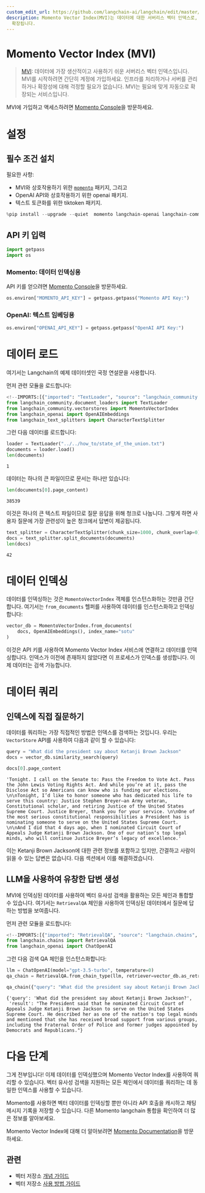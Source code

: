 ```yaml
---
custom_edit_url: https://github.com/langchain-ai/langchain/edit/master/docs/docs/integrations/vectorstores/momento_vector_index.ipynb
description: Momento Vector Index(MVI)는 데이터에 대한 서버리스 벡터 인덱스로, 간편하게 시작할 수 있으며 자동으로
  확장됩니다.
---
```


# Momento Vector Index (MVI)

> [MVI](https://gomomento.com): 데이터에 가장 생산적이고 사용하기 쉬운 서버리스 벡터 인덱스입니다. MVI를 시작하려면 간단히 계정에 가입하세요. 인프라를 처리하거나 서버를 관리하거나 확장성에 대해 걱정할 필요가 없습니다. MVI는 필요에 맞게 자동으로 확장되는 서비스입니다.

MVI에 가입하고 액세스하려면 [Momento Console](https://console.gomomento.com)을 방문하세요.

# 설정

## 필수 조건 설치

필요한 사항:
- MVI와 상호작용하기 위한 [`momento`](https://pypi.org/project/momento/) 패키지, 그리고
- OpenAI API와 상호작용하기 위한 openai 패키지.
- 텍스트 토큰화를 위한 tiktoken 패키지.

```python
%pip install --upgrade --quiet  momento langchain-openai langchain-community tiktoken
```


## API 키 입력

```python
import getpass
import os
```


### Momento: 데이터 인덱싱용

API 키를 얻으려면 [Momento Console](https://console.gomomento.com)을 방문하세요.

```python
os.environ["MOMENTO_API_KEY"] = getpass.getpass("Momento API Key:")
```


### OpenAI: 텍스트 임베딩용

```python
os.environ["OPENAI_API_KEY"] = getpass.getpass("OpenAI API Key:")
```


# 데이터 로드

여기서는 Langchain의 예제 데이터셋인 국정 연설문을 사용합니다.

먼저 관련 모듈을 로드합니다:

```python
<!--IMPORTS:[{"imported": "TextLoader", "source": "langchain_community.document_loaders", "docs": "https://api.python.langchain.com/en/latest/document_loaders/langchain_community.document_loaders.text.TextLoader.html", "title": "Momento Vector Index (MVI)"}, {"imported": "MomentoVectorIndex", "source": "langchain_community.vectorstores", "docs": "https://api.python.langchain.com/en/latest/vectorstores/langchain_community.vectorstores.momento_vector_index.MomentoVectorIndex.html", "title": "Momento Vector Index (MVI)"}, {"imported": "OpenAIEmbeddings", "source": "langchain_openai", "docs": "https://api.python.langchain.com/en/latest/embeddings/langchain_openai.embeddings.base.OpenAIEmbeddings.html", "title": "Momento Vector Index (MVI)"}, {"imported": "CharacterTextSplitter", "source": "langchain_text_splitters", "docs": "https://api.python.langchain.com/en/latest/character/langchain_text_splitters.character.CharacterTextSplitter.html", "title": "Momento Vector Index (MVI)"}]-->
from langchain_community.document_loaders import TextLoader
from langchain_community.vectorstores import MomentoVectorIndex
from langchain_openai import OpenAIEmbeddings
from langchain_text_splitters import CharacterTextSplitter
```


그런 다음 데이터를 로드합니다:

```python
loader = TextLoader("../../how_to/state_of_the_union.txt")
documents = loader.load()
len(documents)
```


```output
1
```


데이터는 하나의 큰 파일이므로 문서는 하나만 있습니다:

```python
len(documents[0].page_content)
```


```output
38539
```


이것은 하나의 큰 텍스트 파일이므로 질문 응답을 위해 청크로 나눕니다. 그렇게 하면 사용자 질문에 가장 관련성이 높은 청크에서 답변이 제공됩니다.

```python
text_splitter = CharacterTextSplitter(chunk_size=1000, chunk_overlap=0)
docs = text_splitter.split_documents(documents)
len(docs)
```


```output
42
```


# 데이터 인덱싱

데이터를 인덱싱하는 것은 `MomentoVectorIndex` 객체를 인스턴스화하는 것만큼 간단합니다. 여기서는 `from_documents` 헬퍼를 사용하여 데이터를 인스턴스화하고 인덱싱합니다:

```python
vector_db = MomentoVectorIndex.from_documents(
    docs, OpenAIEmbeddings(), index_name="sotu"
)
```


이것은 API 키를 사용하여 Momento Vector Index 서비스에 연결하고 데이터를 인덱싱합니다. 인덱스가 이전에 존재하지 않았다면 이 프로세스가 인덱스를 생성합니다. 이제 데이터는 검색 가능합니다.

# 데이터 쿼리

## 인덱스에 직접 질문하기

데이터를 쿼리하는 가장 직접적인 방법은 인덱스를 검색하는 것입니다. 우리는 `VectorStore` API를 사용하여 다음과 같이 할 수 있습니다:

```python
query = "What did the president say about Ketanji Brown Jackson"
docs = vector_db.similarity_search(query)
```


```python
docs[0].page_content
```


```output
'Tonight. I call on the Senate to: Pass the Freedom to Vote Act. Pass the John Lewis Voting Rights Act. And while you’re at it, pass the Disclose Act so Americans can know who is funding our elections. \n\nTonight, I’d like to honor someone who has dedicated his life to serve this country: Justice Stephen Breyer—an Army veteran, Constitutional scholar, and retiring Justice of the United States Supreme Court. Justice Breyer, thank you for your service. \n\nOne of the most serious constitutional responsibilities a President has is nominating someone to serve on the United States Supreme Court. \n\nAnd I did that 4 days ago, when I nominated Circuit Court of Appeals Judge Ketanji Brown Jackson. One of our nation’s top legal minds, who will continue Justice Breyer’s legacy of excellence.'
```


이는 Ketanji Brown Jackson에 대한 관련 정보를 포함하고 있지만, 간결하고 사람이 읽을 수 있는 답변은 없습니다. 다음 섹션에서 이를 해결하겠습니다.

## LLM을 사용하여 유창한 답변 생성

MVI에 인덱싱된 데이터를 사용하여 벡터 유사성 검색을 활용하는 모든 체인과 통합할 수 있습니다. 여기서는 `RetrievalQA` 체인을 사용하여 인덱싱된 데이터에서 질문에 답하는 방법을 보여줍니다.

먼저 관련 모듈을 로드합니다:

```python
<!--IMPORTS:[{"imported": "RetrievalQA", "source": "langchain.chains", "docs": "https://api.python.langchain.com/en/latest/chains/langchain.chains.retrieval_qa.base.RetrievalQA.html", "title": "Momento Vector Index (MVI)"}, {"imported": "ChatOpenAI", "source": "langchain_openai", "docs": "https://api.python.langchain.com/en/latest/chat_models/langchain_openai.chat_models.base.ChatOpenAI.html", "title": "Momento Vector Index (MVI)"}]-->
from langchain.chains import RetrievalQA
from langchain_openai import ChatOpenAI
```


그런 다음 검색 QA 체인을 인스턴스화합니다:

```python
llm = ChatOpenAI(model="gpt-3.5-turbo", temperature=0)
qa_chain = RetrievalQA.from_chain_type(llm, retriever=vector_db.as_retriever())
```


```python
qa_chain({"query": "What did the president say about Ketanji Brown Jackson?"})
```


```output
{'query': 'What did the president say about Ketanji Brown Jackson?',
 'result': "The President said that he nominated Circuit Court of Appeals Judge Ketanji Brown Jackson to serve on the United States Supreme Court. He described her as one of the nation's top legal minds and mentioned that she has received broad support from various groups, including the Fraternal Order of Police and former judges appointed by Democrats and Republicans."}
```


# 다음 단계

그게 전부입니다! 이제 데이터를 인덱싱했으며 Momento Vector Index를 사용하여 쿼리할 수 있습니다. 벡터 유사성 검색을 지원하는 모든 체인에서 데이터를 쿼리하는 데 동일한 인덱스를 사용할 수 있습니다.

Momento를 사용하면 벡터 데이터를 인덱싱할 뿐만 아니라 API 호출을 캐시하고 채팅 메시지 기록을 저장할 수 있습니다. 다른 Momento langchain 통합을 확인하여 더 많은 정보를 알아보세요.

Momento Vector Index에 대해 더 알아보려면 [Momento Documentation](https://docs.gomomento.com)을 방문하세요.

## 관련

- 벡터 저장소 [개념 가이드](/docs/concepts/#vector-stores)
- 벡터 저장소 [사용 방법 가이드](/docs/how_to/#vector-stores)